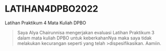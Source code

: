 # LATIHAN4DPBO2022
Latihan Praktikum 4 Mata Kuliah DPBO

>Saya Alya Chairunnisa mengerjakan evaluasi Latihan Praktikum 3 dalam mata kuliah DPBO untuk keberkahanNya maka saya tidak melakukan kecurangan seperti yang telah >dispesifikasikan. Aamiin.
